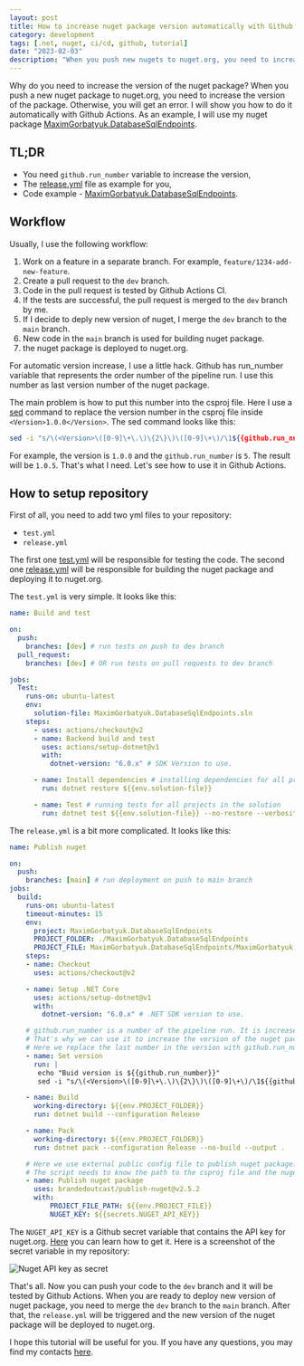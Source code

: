 ```yaml
---
layout: post
title: How to increase nuget package version automatically with Github Actions
category: development
tags: [.net, nuget, ci/cd, github, tutorial]
date: "2023-02-03"
description: "When you push new nugets to nuget.org, you need to increase the version of the package. This article describes how to do it automatically with Github Actions."
---
```


Why do you need to increase the version of the nuget package? When you push a new nuget package to nuget.org, you need to increase the version of the package. Otherwise, you will get an error. I will show you how to do it automatically with Github Actions. As an example, I will use my nuget package [MaximGorbatyuk.DatabaseSqlEndpoints](https://github.com/maximgorbatyuk/MaximGorbatyuk.DatabaseSqlEndpoints).

## TL;DR

- You need `github.run_number` variable to increase the version,
- The [release.yml](https://github.com/maximgorbatyuk/MaximGorbatyuk.DatabaseSqlEndpoints/blob/dev/.github/workflows/release.yml) file as example for you,
- Code example - [MaximGorbatyuk.DatabaseSqlEndpoints](https://github.com/maximgorbatyuk/MaximGorbatyuk.DatabaseSqlEndpoints).

## Workflow

Usually, I use the following workflow:

1. Work on a feature in a separate branch. For example, `feature/1234-add-new-feature`.
2. Create a pull request to the `dev` branch.
3. Code in the pull request is tested by Github Actions CI.
4. If the tests are successful, the pull request is merged to the `dev` branch by me.
5. If I decide to deply new version of nuget, I merge the `dev` branch to the `main` branch.
6. New code in the `main` branch is used for building nuget package.
7. the nuget package is deployed to nuget.org.

For automatic version increase, I use a little hack. Github has run_number variable that represents the order number of the pipeline run. I use this number as last version number of the nuget package.

The main problem is how to put this number into the csproj file. Here I use a [sed](https://www.geeksforgeeks.org/sed-command-in-linux-unix-with-examples/) command to replace the version number in the csproj file inside `<Version>1.0.0</Version>`. The sed command looks like this:

```bash
sed -i "s/\(<Version>\([0-9]\+\.\)\{2\}\)\([0-9]\+\)/\1${{github.run_number}}/" ${{env.PROJECT_FILE}}
```
For example, the version is `1.0.0` and the `github.run_number` is `5`. The result will be `1.0.5`. That's what I need. Let's see how to use it in Github Actions.

## How to setup repository

First of all, you need to add two yml files to your repository:

- `test.yml`
- `release.yml`

The first one [test.yml](https://github.com/maximgorbatyuk/MaximGorbatyuk.DatabaseSqlEndpoints/blob/dev/.github/workflows/test.yml) will be responsible for testing the code. The second one [release.yml](https://github.com/maximgorbatyuk/MaximGorbatyuk.DatabaseSqlEndpoints/blob/dev/.github/workflows/release.yml) will be responsible for building the nuget package and deploying it to nuget.org.

The `test.yml` is very simple. It looks like this:

```yml
name: Build and test

on:
  push:
    branches: [dev] # run tests on push to dev branch
  pull_request:
    branches: [dev] # OR run tests on pull requests to dev branch

jobs:
  Test:
    runs-on: ubuntu-latest
    env:
      solution-file: MaximGorbatyuk.DatabaseSqlEndpoints.sln
    steps:
      - uses: actions/checkout@v2
      - name: Backend build and test
        uses: actions/setup-dotnet@v1
        with:
          dotnet-version: "6.0.x" # SDK Version to use.

      - name: Install dependencies # installing dependencies for all projects in the solution
        run: dotnet restore ${{env.solution-file}}

      - name: Test # running tests for all projects in the solution
        run: dotnet test ${{env.solution-file}} --no-restore --verbosity normal
```

The `release.yml` is a bit more complicated. It looks like this:

```yml
name: Publish nuget

on:
  push:
    branches: [main] # run deployment on push to main branch
jobs:
  build:
    runs-on: ubuntu-latest
    timeout-minutes: 15
    env:
      project: MaximGorbatyuk.DatabaseSqlEndpoints
      PROJECT_FOLDER: ./MaximGorbatyuk.DatabaseSqlEndpoints
      PROJECT_FILE: MaximGorbatyuk.DatabaseSqlEndpoints/MaximGorbatyuk.DatabaseSqlEndpoints.csproj
    steps:
    - name: Checkout
      uses: actions/checkout@v2

    - name: Setup .NET Core
      uses: actions/setup-dotnet@v1
      with:
        dotnet-version: "6.0.x" # .NET SDK version to use.

    # github.run_number is a number of the pipeline run. It is increased automatically.
    # That's why we can use it to increase the version of the nuget package.
    # Here we replace the last number in the version with github.run_number.
    - name: Set version
      run: |
       echo "Buid version is ${{github.run_number}}"
       sed -i "s/\(<Version>\([0-9]\+\.\)\{2\}\)\([0-9]\+\)/\1${{github.run_number}}/" ${{env.PROJECT_FILE}}

    - name: Build
      working-directory: ${{env.PROJECT_FOLDER}}
      run: dotnet build --configuration Release

    - name: Pack
      working-directory: ${{env.PROJECT_FOLDER}}
      run: dotnet pack --configuration Release --no-build --output .

    # Here we use external public config file to publish nuget package.
    # The script needs to know the path to the csproj file and the nuget API key.
    - name: Publish nuget package
      uses: brandedoutcast/publish-nuget@v2.5.2
      with:
          PROJECT_FILE_PATH: ${{env.PROJECT_FILE}}
          NUGET_KEY: ${{secrets.NUGET_API_KEY}}
```

The `NUGET_API_KEY` is a Github secret variable that contains the API key for nuget.org. [Here](https://learn.microsoft.com/en-us/nuget/nuget-org/publish-a-package) you can learn how to get it. Here is a screenshot of the secret variable in my repository:

![Nuget API key as secret](/images/blog/development/2023-02-03/github_secrets.png)

That's all. Now you can push your code to the `dev` branch and it will be tested by Github Actions. When you are ready to deploy new version of nuget package, you need to merge the `dev` branch to the `main` branch. After that, the `release.yml` will be triggered and the new version of the nuget package will be deployed to nuget.org.

I hope this tutorial will be useful for you. If you have any questions, you may find my contacts [here](https://maximgorbatyuk.com/about/#where-you-can-find-me).
